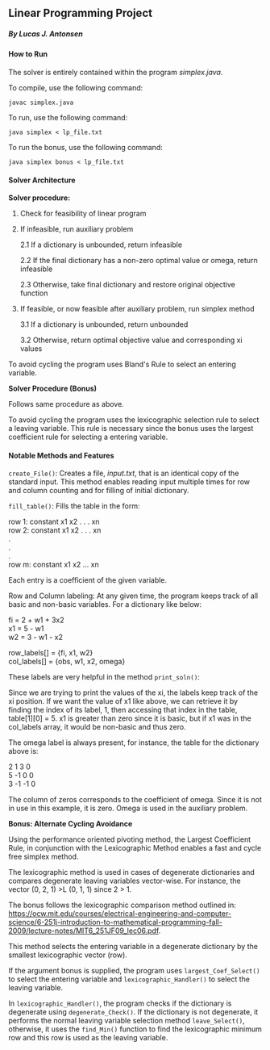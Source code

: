 Linear Programming Project  
---
##### By Lucas J. Antonsen

#### How to Run

The solver is entirely contained within the program _simplex.java_.

To compile, use the following command:

`javac simplex.java`

To run, use the following command:

`java simplex < lp_file.txt`

To run the bonus, use the following command:

`java simplex bonus < lp_file.txt`

#### Solver Architecture

**Solver procedure:**

1. Check for feasibility of linear program

2. If infeasible, run auxiliary problem

    2.1 If a dictionary is unbounded, return infeasible
    
    2.2 If the final dictionary has a non-zero optimal value or omega, return
    infeasible
    
    2.3 Otherwise, take final dictionary and restore original objective function
    
3. If feasible, or now feasible after auxiliary problem, run simplex method

    3.1 If a dictionary is unbounded, return unbounded
    
    3.2 Otherwise, return optimal objective value and corresponding xi values
    
To avoid cycling the program uses Bland's Rule to select an entering variable.

**Solver Procedure (Bonus)**

Follows same procedure as above.

To avoid cycling the program uses the lexicographic selection rule to select a
leaving variable. This rule is necessary since the bonus uses the largest coefficient
rule for selecting a entering variable.

#### Notable Methods and Features

`create_File()`: Creates a file, _input.txt_, that is an identical copy of the
standard input. This method enables reading input multiple times for row and 
column counting and for filling of initial dictionary.

`fill_table()`: Fills the table in the form:

row 1: constant x1 x2 . . . xn  
row 2: constant x1 x2 . . . xn  
.  
.  
.  
row m: constant x1 x2 ... xn  

Each entry is a coefficient of the given variable.

Row and Column labeling: At any given time, the program keeps track of all
basic and non-basic variables. For a dictionary like below:

fi = 2 + w1 + 3x2  
x1 = 5 - w1  
w2 = 3 - w1 - x2  

row_labels[] = {fi, x1, w2}  
col_labels[] = {obs, w1, x2, omega}  

These labels are very helpful in the method `print_soln()`:

Since we are trying to print the values of the xi, the labels 
keep track of the xi position. If we want the value of x1 like above, we can
retrieve it by finding the index of its label, 1, then accessing that index
in the table, table[1][0] = 5. x1 is greater than zero since it is basic, but
if x1 was in the col_labels array, it would be non-basic and thus zero. 

The omega label is always present, for instance, the table for the dictionary above 
is:

2  1  3 0  
5 -1  0 0  
3 -1 -1 0

The column of zeros corresponds to the coefficient of omega. Since it is not in use in this 
example, it is zero. Omega is used in the auxiliary problem.

**Bonus: Alternate Cycling Avoidance**

Using the performance oriented pivoting method, the Largest Coefficient Rule, in 
conjunction with the Lexicographic Method enables a fast and cycle free simplex method.

The lexicographic method is used in cases of degenerate dictionaries and compares 
degenerate leaving variables vector-wise. For instance, the vector (0, 2, 1) >L 
(0, 1, 1) since 2 > 1.

The bonus follows the lexicographic comparison method outlined in: 
https://ocw.mit.edu/courses/electrical-engineering-and-computer-science/6-251j-introduction-to-mathematical-programming-fall-2009/lecture-notes/MIT6_251JF09_lec06.pdf.

This method selects the entering variable in a degenerate dictionary by the smallest 
lexicographic vector (row).

If the argument bonus is supplied, the program uses `largest_Coef_Select()` to select the entering 
variable and `lexicographic_Handler()` to select the leaving variable.

In `lexicographic_Handler()`, the program checks if the dictionary is degenerate using 
`degenerate_Check()`. If the dictionary is not degenerate, it performs the normal leaving variable 
selection method `leave_Select()`, otherwise, it uses the `find_Min()` function to find the 
lexicographic minimum row and this row is used as the leaving variable.